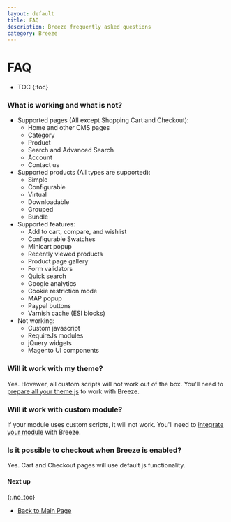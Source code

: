 ```yaml
---
layout: default
title: FAQ
description: Breeze frequently asked questions
category: Breeze
---
```


# FAQ

* TOC
{:toc}

### What is working and what is not?

 -  Supported pages (All except Shopping Cart and Checkout):
    - Home and other CMS pages
    - Category
    - Product
    - Search and Advanced Search
    - Account
    - Contact us
 -  Supported products (All types are supported):
    - Simple
    - Configurable
    - Virtual
    - Downloadable
    - Grouped
    - Bundle
 -  Supported features:
    - Add to cart, compare, and wishlist
    - Configurable Swatches
    - Minicart popup
    - Recently viewed products
    - Product page gallery
    - Form validators
    - Quick search
    - Google analytics
    - Cookie restriction mode
    - MAP popup
    - Paypal buttons
    - Varnish cache (ESI blocks)
 -  Not working:
    - Custom javascript
    - RequireJs modules
    - jQuery widgets
    - Magento UI components

### Will it work with my theme?

Yes. Hovewer, all custom scripts will not work out of the box. You'll need to
[prepare all your theme js](/m2/extensions/breeze/devdocs/theme-js/)
to work with Breeze.

### Will it work with custom module?

If your module uses custom scripts, it will not work. You'll need to
[integrate your module](/m2/extensions/breeze/devdocs/module-js/)
with Breeze.

### Is it possible to checkout when Breeze is enabled?

Yes. Cart and Checkout pages will use default js functionality.

#### Next up
{:.no_toc}

 -  [Back to Main Page](/m2/extensions/breeze/)
